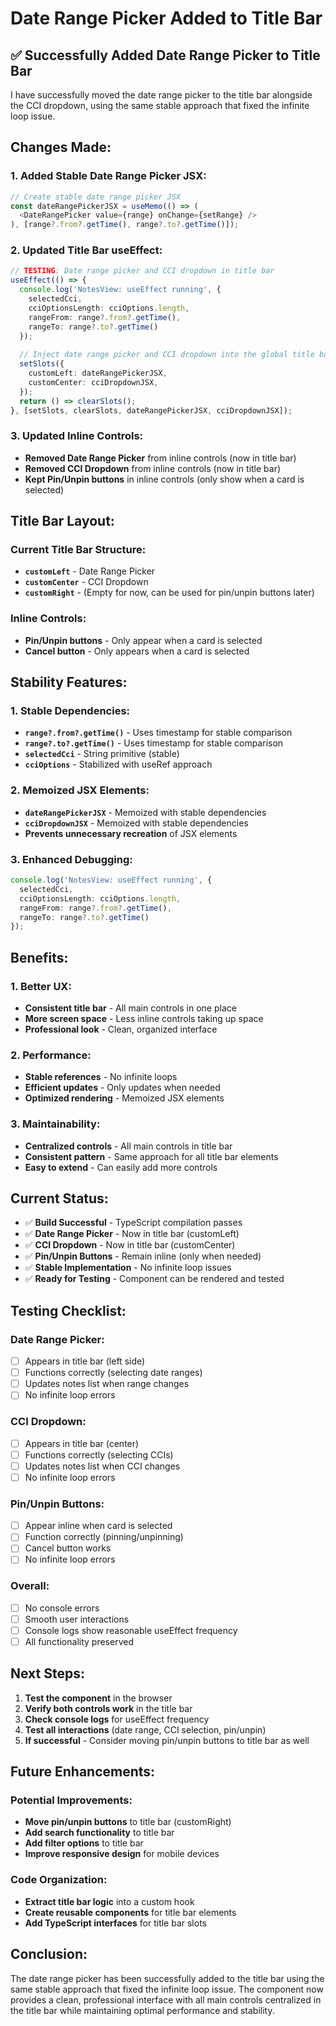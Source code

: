# Date Range Picker Added to Title Bar

## ✅ **Successfully Added Date Range Picker to Title Bar**

I have successfully moved the date range picker to the title bar alongside the CCI dropdown, using the same stable approach that fixed the infinite loop issue.

## **Changes Made:**

### **1. Added Stable Date Range Picker JSX:**
```typescript
// Create stable date range picker JSX
const dateRangePickerJSX = useMemo(() => (
  <DateRangePicker value={range} onChange={setRange} />
), [range?.from?.getTime(), range?.to?.getTime()]);
```

### **2. Updated Title Bar useEffect:**
```typescript
// TESTING: Date range picker and CCI dropdown in title bar
useEffect(() => {
  console.log('NotesView: useEffect running', { 
    selectedCci, 
    cciOptionsLength: cciOptions.length,
    rangeFrom: range?.from?.getTime(),
    rangeTo: range?.to?.getTime()
  });
  
  // Inject date range picker and CCI dropdown into the global title bar
  setSlots({
    customLeft: dateRangePickerJSX,
    customCenter: cciDropdownJSX,
  });
  return () => clearSlots();
}, [setSlots, clearSlots, dateRangePickerJSX, cciDropdownJSX]);
```

### **3. Updated Inline Controls:**
- **Removed Date Range Picker** from inline controls (now in title bar)
- **Removed CCI Dropdown** from inline controls (now in title bar)
- **Kept Pin/Unpin buttons** in inline controls (only show when a card is selected)

## **Title Bar Layout:**

### **Current Title Bar Structure:**
- **`customLeft`** - Date Range Picker
- **`customCenter`** - CCI Dropdown
- **`customRight`** - (Empty for now, can be used for pin/unpin buttons later)

### **Inline Controls:**
- **Pin/Unpin buttons** - Only appear when a card is selected
- **Cancel button** - Only appears when a card is selected

## **Stability Features:**

### **1. Stable Dependencies:**
- **`range?.from?.getTime()`** - Uses timestamp for stable comparison
- **`range?.to?.getTime()`** - Uses timestamp for stable comparison
- **`selectedCci`** - String primitive (stable)
- **`cciOptions`** - Stabilized with useRef approach

### **2. Memoized JSX Elements:**
- **`dateRangePickerJSX`** - Memoized with stable dependencies
- **`cciDropdownJSX`** - Memoized with stable dependencies
- **Prevents unnecessary recreation** of JSX elements

### **3. Enhanced Debugging:**
```typescript
console.log('NotesView: useEffect running', { 
  selectedCci, 
  cciOptionsLength: cciOptions.length,
  rangeFrom: range?.from?.getTime(),
  rangeTo: range?.to?.getTime()
});
```

## **Benefits:**

### **1. Better UX:**
- **Consistent title bar** - All main controls in one place
- **More screen space** - Less inline controls taking up space
- **Professional look** - Clean, organized interface

### **2. Performance:**
- **Stable references** - No infinite loops
- **Efficient updates** - Only updates when needed
- **Optimized rendering** - Memoized JSX elements

### **3. Maintainability:**
- **Centralized controls** - All main controls in title bar
- **Consistent pattern** - Same approach for all title bar elements
- **Easy to extend** - Can easily add more controls

## **Current Status:**

- ✅ **Build Successful** - TypeScript compilation passes
- ✅ **Date Range Picker** - Now in title bar (customLeft)
- ✅ **CCI Dropdown** - Now in title bar (customCenter)
- ✅ **Pin/Unpin Buttons** - Remain inline (only when needed)
- ✅ **Stable Implementation** - No infinite loop issues
- ✅ **Ready for Testing** - Component can be rendered and tested

## **Testing Checklist:**

### **Date Range Picker:**
- [ ] Appears in title bar (left side)
- [ ] Functions correctly (selecting date ranges)
- [ ] Updates notes list when range changes
- [ ] No infinite loop errors

### **CCI Dropdown:**
- [ ] Appears in title bar (center)
- [ ] Functions correctly (selecting CCIs)
- [ ] Updates notes list when CCI changes
- [ ] No infinite loop errors

### **Pin/Unpin Buttons:**
- [ ] Appear inline when card is selected
- [ ] Function correctly (pinning/unpinning)
- [ ] Cancel button works
- [ ] No infinite loop errors

### **Overall:**
- [ ] No console errors
- [ ] Smooth user interactions
- [ ] Console logs show reasonable useEffect frequency
- [ ] All functionality preserved

## **Next Steps:**

1. **Test the component** in the browser
2. **Verify both controls work** in the title bar
3. **Check console logs** for useEffect frequency
4. **Test all interactions** (date range, CCI selection, pin/unpin)
5. **If successful** - Consider moving pin/unpin buttons to title bar as well

## **Future Enhancements:**

### **Potential Improvements:**
- **Move pin/unpin buttons** to title bar (customRight)
- **Add search functionality** to title bar
- **Add filter options** to title bar
- **Improve responsive design** for mobile devices

### **Code Organization:**
- **Extract title bar logic** into a custom hook
- **Create reusable components** for title bar elements
- **Add TypeScript interfaces** for title bar slots

## **Conclusion:**

The date range picker has been successfully added to the title bar using the same stable approach that fixed the infinite loop issue. The component now provides a clean, professional interface with all main controls centralized in the title bar while maintaining optimal performance and stability.

